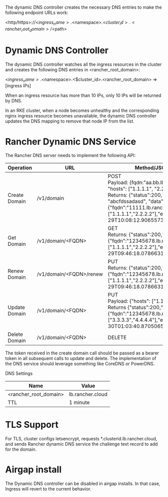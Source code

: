The dynamic DNS controller creates the necessary DNS entries to make the following endpoint URLs work:

<http/https>://<$ingress_name>.<$namespace>.<$cluster_id>.<rancher_root_domain>/<$path>

<h1>Dynamic DNS Controller</h1>

The dynamic DNS controller watches all the ingress resources in the cluster and creates the following DNS entries in <rancher_root_domain>:

<$ingress_name>.<$namespace>.<$cluster_id>.<rancher_root_domain> => [ingress IPs]

When an ingress resource has more than 10 IPs, only 10 IPs will be returned by DNS.

In an RKE cluster, when a node becomes unhealthy and the corresponding nginx ingress resource becomes unavailable, the dynamic DNS controller updates the DNS mapping to remove that node IP from the list.

<h1>Rancher Dynamic DNS Service</h1>

The Rancher DNS server needs to implement the following API:

| Operation   |  URL  |  Method/JSON Payload |
|-----------|------|------|
| Create Domain	| /v1/domain	| POST <br> Payload: {fqdn:"aa.bb.lb.rancher.cloud", "hosts": ["1.1.1.1", "2.2.2.2"]} <br> Returns: {"status":200,"msg":"", "token": "abcfdssadasd", "data":{"fqdn":"11111.lb.rancher.cloud","hosts":["1.1.1.1","2.2.2.2"],"expiration":"2018-04-29T10:08:12.906557355Z"}}|
| Get Domain	| /v1/domain/&lt;FQDN&gt; | GET <br> Returns: {"status":200,"msg":"","data":{"fqdn":"12345678.lb.rancher.cloud","hosts":["1.1.1.1","2.2.2.2"],"expiration":"2018-04-29T09:46:18.078663181Z"}}
| Renew Domain	| /v1/domain/&lt;FQDN&gt;/renew	| PUT <br> Returns:  {"status":200,"msg":"","data":{"fqdn":"12345678.lb.rancher.cloud","hosts":["1.1.1.1","2.2.2.2"],"expiration":"2018-05-29T09:46:18.078663181Z"} |
| Update Domain	| /v1/domain/&lt;FQDN&gt;	| PUT <br> Payload: {"hosts": ["1.1.1.1", "2.2.2.2"]} <br> Returns {"status":200,"msg":"","data":{"fqdn":"12345678.lb.rancher.cloud","hosts":["3.3.3.3","4.4.4.4"],"expiration":"2018-04-30T01:03:40.870506511Z"}} |
| Delete Domain	| /v1/domain/&lt;FQDN&gt;	| DELETE

The token received in the create domain call should be passed as a bearer token in all subsequent calls to update and delete. The implementation of the DNS service should leverage something like CoreDNS or PowerDNS.

DNS Settings

| Name | Value |
| ----- | ---- |
| &lt;rancher_root_domain&gt; | lb.rancher.cloud |
| TTL | 1 minute |

<h1>TLS Support</h1>
For TLS,  cluster configs letsencrypt, requests  *.clusterid.lb.rancher.cloud, and sends Rancher dynamic DNS service the challenge text record to add for the domain.

<h1>Airgap install</h1>
The Dynamic DNS controller can be disabled in airgap installs. In that case, Ingress will revert to the current behavior.
